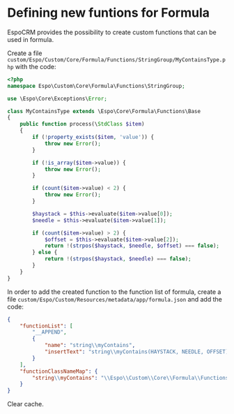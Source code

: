 # Defining new funtions for Formula

EspoCRM provides the possibility to create custom functions that can be used in formula. 

Create a file `custom/Espo/Custom/Core/Formula/Functions/StringGroup/MyContainsType.php` with the code:

```php
<?php
namespace Espo\Custom\Core\Formula\Functions\StringGroup;

use \Espo\Core\Exceptions\Error;

class MyContainsType extends \Espo\Core\Formula\Functions\Base
{
    public function process(\StdClass $item)
    {
        if (!property_exists($item, 'value')) {
            throw new Error();
        }

        if (!is_array($item->value)) {
            throw new Error();
        }

        if (count($item->value) < 2) {
            throw new Error();
        }

        $haystack = $this->evaluate($item->value[0]);
        $needle = $this->evaluate($item->value[1]);

        if (count($item->value) > 2) {
            $offset = $this->evaluate($item->value[2]);
            return !(strpos($haystack, $needle, $offset) === false);
        } else {
            return !(strpos($haystack, $needle) === false);
        }
    }
}
```

In order to add the created function to the function list of formula, create a file `custom/Espo/Custom/Resources/metadata/app/formula.json` and add the code:
```json
{
    "functionList": [
        "__APPEND",
        {
            "name": "string\\myContains",
            "insertText": "string\\myContains(HAYSTACK, NEEDLE, OFFSET)"
        }
    ],
    "functionClassNameMap": {
        "string\\myContains": "\\Espo\\Custom\\Core\\Formula\\Functions\\StringGroup\\MyContainsType"
    }    
}
```

Clear cache.
